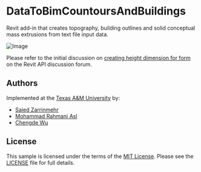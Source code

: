 DataToBimCountoursAndBuildings
==============================

Revit add-in that creates topography, building outlines and solid conceptual mass extrusions from text file input data.

![Image](https://github.com/jeremytammik/DataToBimCountoursAndBuildings/blob/master/img/datatobim_contour_and_mass.png)

Please refer to the initial discussion on
[creating height dimension for form](http://forums.autodesk.com/t5/revit-api/creating-height-dimension-for-form/m-p/4886750)
on the Revit API discussion forum.

Authors
-------

Implemented at the [Texas A&M University](https://www.tamu.edu) by:

- [Saied Zarrinmehr](https://sites.google.com/site/bimsimgroup/people/students/saied-zarrinmehr)
- [Mohammad Rahmani Asl](https://sites.google.com/site/bimsimgroup/people/students/mohammad-rahmani-asl)
- [Chengde Wu](https://sites.google.com/site/bimsimgroup/people/students/chengde-wu)

License
-------

This sample is licensed under the terms of the [MIT License](http://opensource.org/licenses/MIT). Please see the [LICENSE](LICENSE) file for full details.
